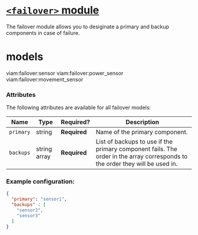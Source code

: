 # [`<failover>` module](<https://github.com/viam-modules/failover>)

The failover module allows you to desiginate a primary and backup components in case of failure.
# models
viam:failover:sensor
viam:failover:power_sensor
viam:failover:movement_sensor


### Attributes

The following attributes are available for all failover models:

| Name          | Type   | Required?    | Description                                                                                                                                                                                                                                                                                                                                                                                                                             |
| ------------- | ------ | ------------ | --------------------------------------------------------------------------------------------------------------------------------------------------------------------------------------------------------------------------------------------------------------------------------------------------------------------------------------------------------------------------------------------------------------------------------------- |
| `primary`  | string | **Required** | Name of the primary component.                                                                                                                                                                                                                   |
| `backups` | string array |  **Required**  | List of backups to use if the primary component fails. The order in the array corresponds to the order they will be used in.

### Example configuration:

```json
{
  "primary": "sensor1",
  "backups" : [
    "sensor2",
    "sensor3"
  ]
}
```
